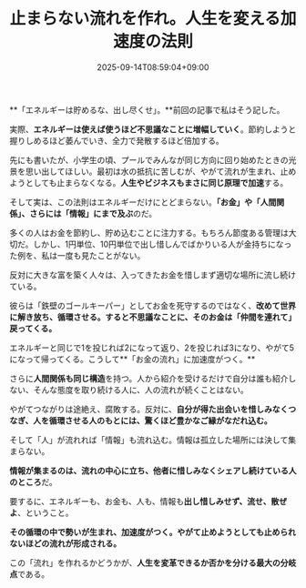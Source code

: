 ﻿---
title: "止まらない流れを作れ。人生を変える加速度の法則"
date: 2025-09-14T08:59:04+09:00
draft: false
---

**「エネルギーは貯めるな、出し尽くせ」。**前回の記事で私はそう記した。



実際、**エネルギーは使えば使うほど不思議なことに増幅していく**。節約しようと握りしめるほど萎んでいき、全力で発散するほど倍加する。

先にも書いたが、小学生の頃、プールでみんなが同じ方向に回り始めたときの光景を思い出してほしい。最初は水の抵抗に苦しむが、やがて流れが生まれ、止めようとしても止まらなくなる。**人生やビジネスもまさに同じ原理で加速**する。



そして実は、この法則はエネルギーだけにとどまらない。**「お金」や「人間関係」、さらには「情報」にまで及ぶ**のだ。

多くの人はお金を節約し、貯め込むことに注力する。もちろん節度ある管理は大切だ。しかし、1円単位、10円単位で出し惜しんでばかりいる人が金持ちになった例を、私は一度も見たことがない。



反対に大きな富を築く人々は、入ってきたお金を惜しまず適切な場所に流し続けている。

彼らは「鉄壁のゴールキーパー」としてお金を死守するのではなく、**改めて世界に解き放ち、循環させる。**すると不思議なことに、そのお金は**「仲間を連れて」戻ってくる。**

エネルギーと同じで1を投じれば2になって返り、2を投じれば3になり、やがて5になって帰ってくる。こうして**「お金の流れ」に加速度がつく。**



さらに**人間関係も同じ構造**を持つ。人から紹介を受けるだけで自分は誰も紹介しない、そんな態度を取り続ける人に、人の流れが続くことはない。

やがてつながりは途絶え、腐敗する。反対に、**自分が得た出会いを惜しみなくつなぎ、人を循環させる人のもとには、驚くほど豊かなご縁がなだれ込む。**



そして「人」が流れれば「情報」も流れ込む。情報は孤立した場所には決して集まらない。

**情報が集まるのは、流れの中心に立ち、他者に惜しみなくシェアし続けている人のところ**だ。

要するに、エネルギーも、お金も、人も、情報も**出し惜しみせず、流せ、散ぜよ**、ということ。



**その循環の中で勢いが生まれ、加速度がつく。やがて止めようとしても止められないほどの流れが形成される。**

この「流れ」を作れるかどうかが、**人生を変革できるか否かを分ける最大の分岐点**である。